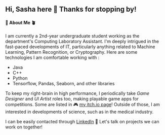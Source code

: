 ## Hi, Sasha here 👋  Thanks for stopping by!

<!--
**fatdumplingg/fatdumplingg** is a ✨ _special_ ✨ repository because its `README.md` (this file) appears on your GitHub profile.

Here are some ideas to get you started:

- 🔭 I’m currently working on ...
- 🌱 I’m currently learning ...
- 👯 I’m looking to collaborate on ...
- 🤔 I’m looking for help with ...
- 💬 Ask me about ...
- 📫 How to reach me: ...
- 😄 Pronouns: ...
- ⚡ Fun fact: ...
-->

#### 🌻 About Me 🪴
I am currently a 2nd-year undergraduate student working as the department's Computing Laboratory Assistant. I'm deeply intrigued in the fast-paced developments of IT, particularly anything related to Machine Learning, Pattern Recognition, or Cryptography.
Here are some technologies I am comfortable working with :
- Java
- C++
- Python
- Tensorflow, Pandas, Seaborn, and other libraries
  
To keep my right-brain in high performance, I periodically take *Game Designer* and *UI Artist* roles too, making playable game apps for competitions. 
Some are listed in 🎮 [my itch.io page](https://littleshumai.itch.io/)! 
Outside of those, I am interested in developments of science, such as in the medical industry.

I can be easily contacted through [LinkedIn](www.linkedin.com/in/sashannbl) 🖤 Let's talk on projects we can work on together!

